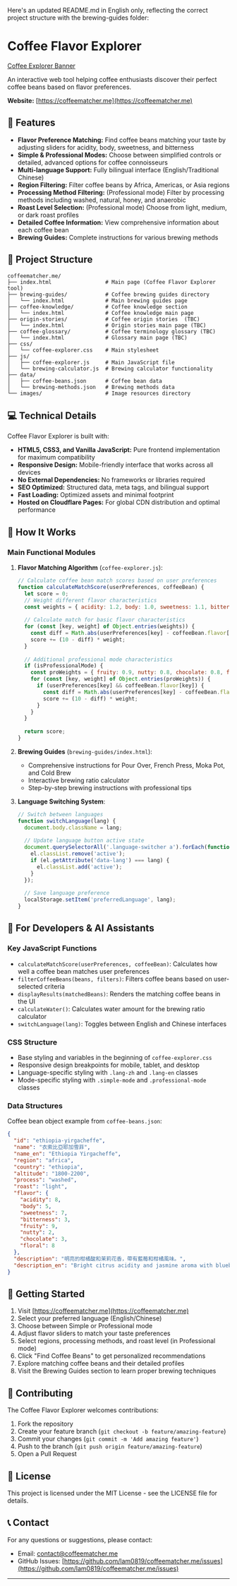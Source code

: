 Here's an updated README.md in English only, reflecting the correct project structure with the brewing-guides folder:

# Coffee Flavor Explorer

[Coffee Explorer Banner](https://coffeematcher.me/coffee-explorer-preview.jpeg)

An interactive web tool helping coffee enthusiasts discover their perfect coffee beans based on flavor preferences.

**Website:** [https://coffeematcher.me](https://coffeematcher.me)

## 🌟 Features

- **Flavor Preference Matching:** Find coffee beans matching your taste by adjusting sliders for acidity, body, sweetness, and bitterness
- **Simple & Professional Modes:** Choose between simplified controls or detailed, advanced options for coffee connoisseurs
- **Multi-language Support:** Fully bilingual interface (English/Traditional Chinese)
- **Region Filtering:** Filter coffee beans by Africa, Americas, or Asia regions
- **Processing Method Filtering:** (Professional mode) Filter by processing methods including washed, natural, honey, and anaerobic
- **Roast Level Selection:** (Professional mode) Choose from light, medium, or dark roast profiles
- **Detailed Coffee Information:** View comprehensive information about each coffee bean
- **Brewing Guides:** Complete instructions for various brewing methods

## 📂 Project Structure

```
coffeematcher.me/
├── index.html                 # Main page (Coffee Flavor Explorer tool)
├── brewing-guides/            # Coffee brewing guides directory
│   └── index.html             # Main brewing guides page
├── coffee-knowledge/          # Coffee knowledge section
│   └── index.html             # Coffee knowledge main page
├── origin-stories/            # Coffee origin stories  (TBC)
│   └── index.html             # Origin stories main page (TBC)
├── coffee-glossary/           # Coffee terminology glossary (TBC)
│   └── index.html             # Glossary main page (TBC)
├── css/
│   └── coffee-explorer.css    # Main stylesheet
├── js/
│   ├── coffee-explorer.js     # Main JavaScript file
│   └── brewing-calculator.js  # Brewing calculator functionality
├── data/
│   ├── coffee-beans.json      # Coffee bean data
│   └── brewing-methods.json   # Brewing methods data
└── images/                    # Image resources directory
```

## 💻 Technical Details

Coffee Flavor Explorer is built with:

- **HTML5, CSS3, and Vanilla JavaScript:** Pure frontend implementation for maximum compatibility
- **Responsive Design:** Mobile-friendly interface that works across all devices
- **No External Dependencies:** No frameworks or libraries required
- **SEO Optimized:** Structured data, meta tags, and bilingual support
- **Fast Loading:** Optimized assets and minimal footprint
- **Hosted on Cloudflare Pages:** For global CDN distribution and optimal performance

## 🧩 How It Works

### Main Functional Modules

1. **Flavor Matching Algorithm** (`coffee-explorer.js`):
   ```javascript
   // Calculate coffee bean match scores based on user preferences
   function calculateMatchScore(userPreferences, coffeeBean) {
     let score = 0;
     // Weight different flavor characteristics
     const weights = { acidity: 1.2, body: 1.0, sweetness: 1.1, bitterness: 1.3 };
     
     // Calculate match for basic flavor characteristics
     for (const [key, weight] of Object.entries(weights)) {
       const diff = Math.abs(userPreferences[key] - coffeeBean.flavor[key]);
       score += (10 - diff) * weight;
     }
     
     // Additional professional mode characteristics
     if (isProfessionalMode) {
       const proWeights = { fruity: 0.9, nutty: 0.8, chocolate: 0.8, floral: 0.9 };
       for (const [key, weight] of Object.entries(proWeights)) {
         if (userPreferences[key] && coffeeBean.flavor[key]) {
           const diff = Math.abs(userPreferences[key] - coffeeBean.flavor[key]);
           score += (10 - diff) * weight;
         }
       }
     }
     
     return score;
   }
   ```

2. **Brewing Guides** (`brewing-guides/index.html`):
   - Comprehensive instructions for Pour Over, French Press, Moka Pot, and Cold Brew
   - Interactive brewing ratio calculator
   - Step-by-step brewing instructions with professional tips

3. **Language Switching System**:
   ```javascript
   // Switch between languages
   function switchLanguage(lang) {
     document.body.className = lang;
     
     // Update language button active state
     document.querySelectorAll('.language-switcher a').forEach(function(el) {
       el.classList.remove('active');
       if (el.getAttribute('data-lang') === lang) {
         el.classList.add('active');
       }
     });
     
     // Save language preference
     localStorage.setItem('preferredLanguage', lang);
   }
   ```

## 🔧 For Developers & AI Assistants

### Key JavaScript Functions

- `calculateMatchScore(userPreferences, coffeeBean)`: Calculates how well a coffee bean matches user preferences
- `filterCoffeeBeans(beans, filters)`: Filters coffee beans based on user-selected criteria
- `displayResults(matchedBeans)`: Renders the matching coffee beans in the UI
- `calculateWater()`: Calculates water amount for the brewing ratio calculator
- `switchLanguage(lang)`: Toggles between English and Chinese interfaces

### CSS Structure

- Base styling and variables in the beginning of `coffee-explorer.css`
- Responsive design breakpoints for mobile, tablet, and desktop
- Language-specific styling with `.lang-zh` and `.lang-en` classes
- Mode-specific styling with `.simple-mode` and `.professional-mode` classes

### Data Structures

Coffee bean object example from `coffee-beans.json`:
```json
{
  "id": "ethiopia-yirgacheffe",
  "name": "衣索比亞耶加雪菲",
  "name_en": "Ethiopia Yirgacheffe",
  "region": "africa",
  "country": "ethiopia",
  "altitude": "1800-2200",
  "process": "washed",
  "roast": "light",
  "flavor": {
    "acidity": 8,
    "body": 5,
    "sweetness": 7,
    "bitterness": 3,
    "fruity": 9,
    "nutty": 2,
    "chocolate": 3,
    "floral": 8
  },
  "description": "明亮的柑橘酸和茉莉花香，帶有藍莓和柑橘風味。",
  "description_en": "Bright citrus acidity and jasmine aroma with blueberry and citrus notes."
}
```

## 🚀 Getting Started

1. Visit [https://coffeematcher.me](https://coffeematcher.me)
2. Select your preferred language (English/Chinese)
3. Choose between Simple or Professional mode
4. Adjust flavor sliders to match your taste preferences
5. Select regions, processing methods, and roast level (in Professional mode)
6. Click "Find Coffee Beans" to get personalized recommendations
7. Explore matching coffee beans and their detailed profiles
8. Visit the Brewing Guides section to learn proper brewing techniques

## 👥 Contributing

The Coffee Flavor Explorer welcomes contributions:

1. Fork the repository
2. Create your feature branch (`git checkout -b feature/amazing-feature`)
3. Commit your changes (`git commit -m 'Add amazing feature'`)
4. Push to the branch (`git push origin feature/amazing-feature`)
5. Open a Pull Request

## 📄 License

This project is licensed under the MIT License - see the LICENSE file for details.

## 📞 Contact

For any questions or suggestions, please contact:
- Email: contact@coffeematcher.me
- GitHub Issues: [https://github.com/lam0819/coffeematcher.me/issues](https://github.com/lam0819/coffeematcher.me/issues)

---
